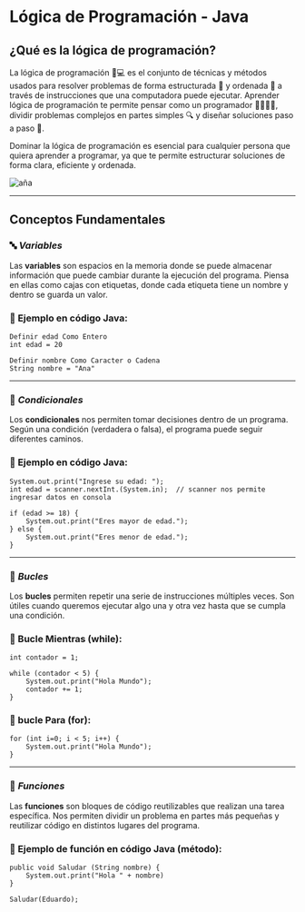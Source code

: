 
# Lógica de Programación - Java 
## ¿Qué es la lógica de programación?
La lógica de programación 🧠💻 es el conjunto de técnicas y métodos usados para resolver problemas de forma estructurada 🧩 y ordenada 📏 a través de instrucciones que una computadora puede ejecutar. Aprender lógica de programación te permite pensar como un programador 👨‍💻👩‍💻, dividir problemas complejos en partes simples 🔍 y diseñar soluciones paso a paso 🚀.

Dominar la lógica de programación es esencial para cualquier persona que quiera aprender a programar, ya que te permite estructurar soluciones de forma clara, eficiente y ordenada.

![aña](https://i.pinimg.com/736x/b4/d5/e3/b4d5e3a47472d0a6b2606dd065cb0f93.jpg)

---

## Conceptos Fundamentales

### 🔤 _Variables_
Las **variables** son espacios en la memoria donde se puede almacenar información que puede cambiar durante la ejecución del programa. Piensa en ellas como cajas con etiquetas, donde cada etiqueta tiene un nombre y dentro se guarda un valor. 

### 🧪 Ejemplo en código Java:
```codigo
Definir edad Como Entero
int edad = 20

Definir nombre Como Caracter o Cadena
String nombre = "Ana"
```

---

### 🔀 _Condicionales_
Los **condicionales** nos permiten tomar decisiones dentro de un programa. Según una condición (verdadera o falsa), el programa puede seguir diferentes caminos.

### 🧪 Ejemplo en código Java:
```codigo
System.out.print("Ingrese su edad: ");
int edad = scanner.nextInt.(System.in);  // scanner nos permite ingresar datos en consola

if (edad >= 18) {
    System.out.print("Eres mayor de edad.");
} else {
    System.out.print("Eres menor de edad.");
}
```

---

### 🔁 _Bucles_
Los **bucles** permiten repetir una serie de instrucciones múltiples veces. Son útiles cuando queremos ejecutar algo una y otra vez hasta que se cumpla una condición.

### 🧪 Bucle Mientras (while):
```codigo
int contador = 1;

while (contador < 5) {
    System.out.print("Hola Mundo");
    contador += 1;
}
```

### 🧪 bucle Para (for):
```codigo
for (int i=0; i < 5; i++) {
    System.out.print("Hola Mundo");
}
```

---

### 🧩 _Funciones_
Las **funciones** son bloques de código reutilizables que realizan una tarea específica. Nos permiten dividir un problema en partes más pequeñas y reutilizar código en distintos lugares del programa.

### 🧪 Ejemplo de función en código Java (método):
```codigo
public void Saludar (String nombre) {
    System.out.print("Hola " + nombre)
}

Saludar(Eduardo);
```